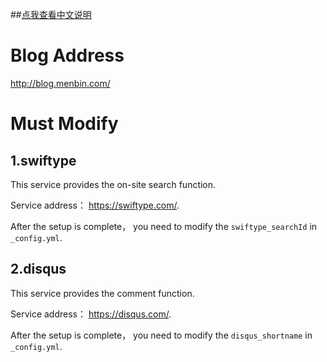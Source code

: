 ##[点我查看中文说明](https://github.com/dubuyuye/blog/blob/gh-pages/README_zh_CN.md)

# Blog Address

<http://blog.menbin.com/>


# Must Modify

## 1.swiftype

This service provides the on-site search function.

Service address： <https://swiftype.com/>.

After the setup is complete， you need to modify the `swiftype_searchId` in `_config.yml`.


## 2.disqus

This service provides the comment function.

Service address： <https://disqus.com/>.

After the setup is complete， you need to modify the `disqus_shortname` in `_config.yml`.
